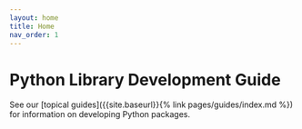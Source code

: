 ```yaml
---
layout: home
title: Home
nav_order: 1
---
```


# Python Library Development Guide

See our
[topical guides]({{site.baseurl}}{% link pages/guides/index.md %})
for information on developing Python packages.
